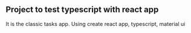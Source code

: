 ## Project to test typescript with react app

It is the classic tasks app.
Using create react app, typescript, material ui
